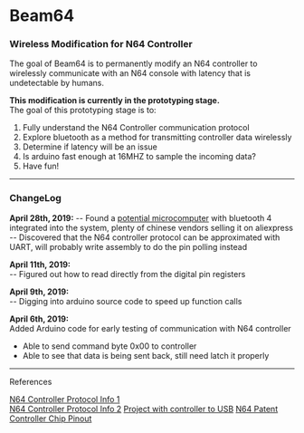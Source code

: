 # Beam64
### Wireless Modification for N64 Controller  
The goal of Beam64 is to permanently modify an N64 controller to wirelessly communicate with an N64 console with latency that is undetectable by humans.  

**This modification is currently in the prototyping stage.**  
The goal of this prototyping stage is to:  
1. Fully understand the N64 Controller communication protocol
2. Explore bluetooth as a method for transmitting controller data wirelessly
3. Determine if latency will be an issue
4. Is arduino fast enough at 16MHZ to sample the incoming data?
5. Have fun!




---

### ChangeLog
**April 28th, 2019:**
-- Found a [potential microcomputer](http://www.ti.com/product/CC2541) with bluetooth 4 integrated into the system, plenty of chinese vendors selling it on aliexpress  
-- Discovered that the N64 controller protocol can be approximated with UART, will probably write assembly to do the pin polling instead  

**April 11th, 2019:**  
-- Figured out how to read directly from the digital pin registers  

**April 9th, 2019:**  
-- Digging into arduino source code to speed up function calls  

**April 6th, 2019:**  
Added Arduino code for early testing of communication with N64 controller   
- Able to send command byte 0x00 to controller
- Able to see that data is being sent back, still need latch it properly  

---  


References

[N64 Controller Protocol Info 1](http://afermiano.com/index.php/n64-controller-protocol)  
[N64 Controller Protocol Info 2](https://kthompson.gitlab.io/2016/07/26/n64-controller-protocol.html) 
[Project with controller to USB](https://os.mbed.com/users/fomartin/notebook/n64-controller-interface/) 
[N64 Patent](https://patentimages.storage.googleapis.com/a0/db/08/11d1c70ea3e80b/US6454652.pdf)  
[Controller Chip Pinout](https://bitbuilt.net/forums/index.php?threads/official-controller-chip-pinout.58/)  



[Prototype_Block_Diagram]: .\Diagrams\Exports\System_High_Level.png